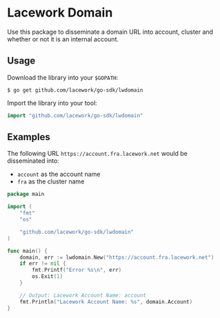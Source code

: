 # Lacework Domain

Use this package to disseminate a domain URL into account, cluster and whether or not
it is an internal account.

## Usage

Download the library into your `$GOPATH`:

    $ go get github.com/lacework/go-sdk/lwdomain

Import the library into your tool:

```go
import "github.com/lacework/go-sdk/lwdomain"
```

## Examples

The following URL `https://account.fra.lacework.net` would be disseminated into:
* `account` as the account name
* `fra` as the cluster name

```go
package main

import (
	"fmt"
	"os"

	"github.com/lacework/go-sdk/lwdomain"
)

func main() {
	domain, err := lwdomain.New("https://account.fra.lacework.net")
	if err != nil {
		fmt.Printf("Error %s\n", err)
		os.Exit(1)
	}

	// Output: Lacework Account Name: account
	fmt.Println("Lacework Account Name: %s", domain.Account)
}
```
